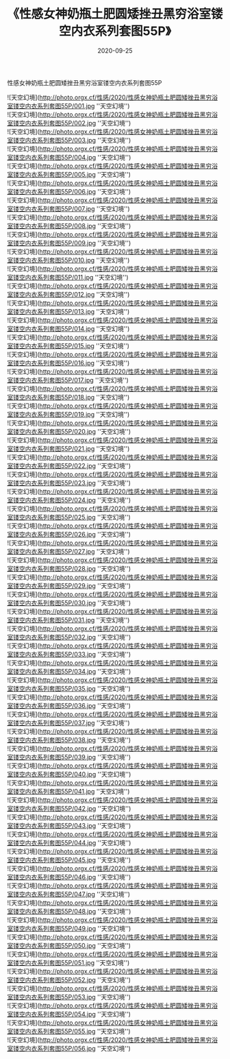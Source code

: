 ﻿---
layout: post
title:  《性感女神奶瓶土肥圆矮挫丑黑穷浴室镂空内衣系列套图55P》
date:   2020-09-25
image: http://photo.orgx.cf/性感/2020/性感女神奶瓶土肥圆矮挫丑黑穷浴室镂空内衣系列套图55P/000.jpg
categories: [美女, 性感, 泳衣]
---

性感女神奶瓶土肥圆矮挫丑黑穷浴室镂空内衣系列套图55P



![天空幻境](http://photo.orgx.cf/性感/2020/性感女神奶瓶土肥圆矮挫丑黑穷浴室镂空内衣系列套图55P/001.jpg ''天空幻境'') <br>
![天空幻境](http://photo.orgx.cf/性感/2020/性感女神奶瓶土肥圆矮挫丑黑穷浴室镂空内衣系列套图55P/002.jpg ''天空幻境'') <br>
![天空幻境](http://photo.orgx.cf/性感/2020/性感女神奶瓶土肥圆矮挫丑黑穷浴室镂空内衣系列套图55P/003.jpg ''天空幻境'') <br>
![天空幻境](http://photo.orgx.cf/性感/2020/性感女神奶瓶土肥圆矮挫丑黑穷浴室镂空内衣系列套图55P/004.jpg ''天空幻境'') <br>
![天空幻境](http://photo.orgx.cf/性感/2020/性感女神奶瓶土肥圆矮挫丑黑穷浴室镂空内衣系列套图55P/005.jpg ''天空幻境'') <br>
![天空幻境](http://photo.orgx.cf/性感/2020/性感女神奶瓶土肥圆矮挫丑黑穷浴室镂空内衣系列套图55P/006.jpg ''天空幻境'') <br>
![天空幻境](http://photo.orgx.cf/性感/2020/性感女神奶瓶土肥圆矮挫丑黑穷浴室镂空内衣系列套图55P/007.jpg ''天空幻境'') <br>
![天空幻境](http://photo.orgx.cf/性感/2020/性感女神奶瓶土肥圆矮挫丑黑穷浴室镂空内衣系列套图55P/008.jpg ''天空幻境'') <br>
![天空幻境](http://photo.orgx.cf/性感/2020/性感女神奶瓶土肥圆矮挫丑黑穷浴室镂空内衣系列套图55P/009.jpg ''天空幻境'') <br>
![天空幻境](http://photo.orgx.cf/性感/2020/性感女神奶瓶土肥圆矮挫丑黑穷浴室镂空内衣系列套图55P/010.jpg ''天空幻境'') <br>
![天空幻境](http://photo.orgx.cf/性感/2020/性感女神奶瓶土肥圆矮挫丑黑穷浴室镂空内衣系列套图55P/011.jpg ''天空幻境'') <br>
![天空幻境](http://photo.orgx.cf/性感/2020/性感女神奶瓶土肥圆矮挫丑黑穷浴室镂空内衣系列套图55P/012.jpg ''天空幻境'') <br>
![天空幻境](http://photo.orgx.cf/性感/2020/性感女神奶瓶土肥圆矮挫丑黑穷浴室镂空内衣系列套图55P/013.jpg ''天空幻境'') <br>
![天空幻境](http://photo.orgx.cf/性感/2020/性感女神奶瓶土肥圆矮挫丑黑穷浴室镂空内衣系列套图55P/014.jpg ''天空幻境'') <br>
![天空幻境](http://photo.orgx.cf/性感/2020/性感女神奶瓶土肥圆矮挫丑黑穷浴室镂空内衣系列套图55P/015.jpg ''天空幻境'') <br>
![天空幻境](http://photo.orgx.cf/性感/2020/性感女神奶瓶土肥圆矮挫丑黑穷浴室镂空内衣系列套图55P/016.jpg ''天空幻境'') <br>
![天空幻境](http://photo.orgx.cf/性感/2020/性感女神奶瓶土肥圆矮挫丑黑穷浴室镂空内衣系列套图55P/017.jpg ''天空幻境'') <br>
![天空幻境](http://photo.orgx.cf/性感/2020/性感女神奶瓶土肥圆矮挫丑黑穷浴室镂空内衣系列套图55P/018.jpg ''天空幻境'') <br>
![天空幻境](http://photo.orgx.cf/性感/2020/性感女神奶瓶土肥圆矮挫丑黑穷浴室镂空内衣系列套图55P/019.jpg ''天空幻境'') <br>
![天空幻境](http://photo.orgx.cf/性感/2020/性感女神奶瓶土肥圆矮挫丑黑穷浴室镂空内衣系列套图55P/020.jpg ''天空幻境'') <br>
![天空幻境](http://photo.orgx.cf/性感/2020/性感女神奶瓶土肥圆矮挫丑黑穷浴室镂空内衣系列套图55P/021.jpg ''天空幻境'') <br>
![天空幻境](http://photo.orgx.cf/性感/2020/性感女神奶瓶土肥圆矮挫丑黑穷浴室镂空内衣系列套图55P/022.jpg ''天空幻境'') <br>
![天空幻境](http://photo.orgx.cf/性感/2020/性感女神奶瓶土肥圆矮挫丑黑穷浴室镂空内衣系列套图55P/023.jpg ''天空幻境'') <br>
![天空幻境](http://photo.orgx.cf/性感/2020/性感女神奶瓶土肥圆矮挫丑黑穷浴室镂空内衣系列套图55P/024.jpg ''天空幻境'') <br>
![天空幻境](http://photo.orgx.cf/性感/2020/性感女神奶瓶土肥圆矮挫丑黑穷浴室镂空内衣系列套图55P/025.jpg ''天空幻境'') <br>
![天空幻境](http://photo.orgx.cf/性感/2020/性感女神奶瓶土肥圆矮挫丑黑穷浴室镂空内衣系列套图55P/026.jpg ''天空幻境'') <br>
![天空幻境](http://photo.orgx.cf/性感/2020/性感女神奶瓶土肥圆矮挫丑黑穷浴室镂空内衣系列套图55P/027.jpg ''天空幻境'') <br>
![天空幻境](http://photo.orgx.cf/性感/2020/性感女神奶瓶土肥圆矮挫丑黑穷浴室镂空内衣系列套图55P/028.jpg ''天空幻境'') <br>
![天空幻境](http://photo.orgx.cf/性感/2020/性感女神奶瓶土肥圆矮挫丑黑穷浴室镂空内衣系列套图55P/029.jpg ''天空幻境'') <br>
![天空幻境](http://photo.orgx.cf/性感/2020/性感女神奶瓶土肥圆矮挫丑黑穷浴室镂空内衣系列套图55P/030.jpg ''天空幻境'') <br>
![天空幻境](http://photo.orgx.cf/性感/2020/性感女神奶瓶土肥圆矮挫丑黑穷浴室镂空内衣系列套图55P/031.jpg ''天空幻境'') <br>
![天空幻境](http://photo.orgx.cf/性感/2020/性感女神奶瓶土肥圆矮挫丑黑穷浴室镂空内衣系列套图55P/032.jpg ''天空幻境'') <br>
![天空幻境](http://photo.orgx.cf/性感/2020/性感女神奶瓶土肥圆矮挫丑黑穷浴室镂空内衣系列套图55P/033.jpg ''天空幻境'') <br>
![天空幻境](http://photo.orgx.cf/性感/2020/性感女神奶瓶土肥圆矮挫丑黑穷浴室镂空内衣系列套图55P/034.jpg ''天空幻境'') <br>
![天空幻境](http://photo.orgx.cf/性感/2020/性感女神奶瓶土肥圆矮挫丑黑穷浴室镂空内衣系列套图55P/035.jpg ''天空幻境'') <br>
![天空幻境](http://photo.orgx.cf/性感/2020/性感女神奶瓶土肥圆矮挫丑黑穷浴室镂空内衣系列套图55P/036.jpg ''天空幻境'') <br>
![天空幻境](http://photo.orgx.cf/性感/2020/性感女神奶瓶土肥圆矮挫丑黑穷浴室镂空内衣系列套图55P/037.jpg ''天空幻境'') <br>
![天空幻境](http://photo.orgx.cf/性感/2020/性感女神奶瓶土肥圆矮挫丑黑穷浴室镂空内衣系列套图55P/038.jpg ''天空幻境'') <br>
![天空幻境](http://photo.orgx.cf/性感/2020/性感女神奶瓶土肥圆矮挫丑黑穷浴室镂空内衣系列套图55P/039.jpg ''天空幻境'') <br>
![天空幻境](http://photo.orgx.cf/性感/2020/性感女神奶瓶土肥圆矮挫丑黑穷浴室镂空内衣系列套图55P/040.jpg ''天空幻境'') <br>
![天空幻境](http://photo.orgx.cf/性感/2020/性感女神奶瓶土肥圆矮挫丑黑穷浴室镂空内衣系列套图55P/041.jpg ''天空幻境'') <br>
![天空幻境](http://photo.orgx.cf/性感/2020/性感女神奶瓶土肥圆矮挫丑黑穷浴室镂空内衣系列套图55P/042.jpg ''天空幻境'') <br>
![天空幻境](http://photo.orgx.cf/性感/2020/性感女神奶瓶土肥圆矮挫丑黑穷浴室镂空内衣系列套图55P/043.jpg ''天空幻境'') <br>
![天空幻境](http://photo.orgx.cf/性感/2020/性感女神奶瓶土肥圆矮挫丑黑穷浴室镂空内衣系列套图55P/044.jpg ''天空幻境'') <br>
![天空幻境](http://photo.orgx.cf/性感/2020/性感女神奶瓶土肥圆矮挫丑黑穷浴室镂空内衣系列套图55P/045.jpg ''天空幻境'') <br>
![天空幻境](http://photo.orgx.cf/性感/2020/性感女神奶瓶土肥圆矮挫丑黑穷浴室镂空内衣系列套图55P/046.jpg ''天空幻境'') <br>
![天空幻境](http://photo.orgx.cf/性感/2020/性感女神奶瓶土肥圆矮挫丑黑穷浴室镂空内衣系列套图55P/047.jpg ''天空幻境'') <br>
![天空幻境](http://photo.orgx.cf/性感/2020/性感女神奶瓶土肥圆矮挫丑黑穷浴室镂空内衣系列套图55P/048.jpg ''天空幻境'') <br>
![天空幻境](http://photo.orgx.cf/性感/2020/性感女神奶瓶土肥圆矮挫丑黑穷浴室镂空内衣系列套图55P/049.jpg ''天空幻境'') <br>
![天空幻境](http://photo.orgx.cf/性感/2020/性感女神奶瓶土肥圆矮挫丑黑穷浴室镂空内衣系列套图55P/050.jpg ''天空幻境'') <br>
![天空幻境](http://photo.orgx.cf/性感/2020/性感女神奶瓶土肥圆矮挫丑黑穷浴室镂空内衣系列套图55P/051.jpg ''天空幻境'') <br>
![天空幻境](http://photo.orgx.cf/性感/2020/性感女神奶瓶土肥圆矮挫丑黑穷浴室镂空内衣系列套图55P/052.jpg ''天空幻境'') <br>
![天空幻境](http://photo.orgx.cf/性感/2020/性感女神奶瓶土肥圆矮挫丑黑穷浴室镂空内衣系列套图55P/053.jpg ''天空幻境'') <br>
![天空幻境](http://photo.orgx.cf/性感/2020/性感女神奶瓶土肥圆矮挫丑黑穷浴室镂空内衣系列套图55P/054.jpg ''天空幻境'') <br>
![天空幻境](http://photo.orgx.cf/性感/2020/性感女神奶瓶土肥圆矮挫丑黑穷浴室镂空内衣系列套图55P/055.jpg ''天空幻境'') <br>
![天空幻境](http://photo.orgx.cf/性感/2020/性感女神奶瓶土肥圆矮挫丑黑穷浴室镂空内衣系列套图55P/056.jpg ''天空幻境'') <br>